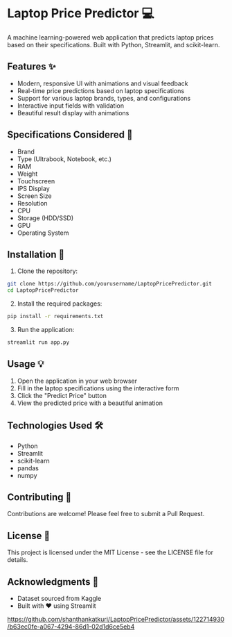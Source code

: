 # Laptop Price Predictor 💻

A machine learning-powered web application that predicts laptop prices based on their specifications. Built with Python, Streamlit, and scikit-learn.

## Features ✨

- Modern, responsive UI with animations and visual feedback
- Real-time price predictions based on laptop specifications
- Support for various laptop brands, types, and configurations
- Interactive input fields with validation
- Beautiful result display with animations

## Specifications Considered 🎯

- Brand
- Type (Ultrabook, Notebook, etc.)
- RAM
- Weight
- Touchscreen
- IPS Display
- Screen Size
- Resolution
- CPU
- Storage (HDD/SSD)
- GPU
- Operating System

## Installation 🚀

1. Clone the repository:
```bash
git clone https://github.com/yourusername/LaptopPricePredictor.git
cd LaptopPricePredictor
```

2. Install the required packages:
```bash
pip install -r requirements.txt
```

3. Run the application:
```bash
streamlit run app.py
```

## Usage 💡

1. Open the application in your web browser
2. Fill in the laptop specifications using the interactive form
3. Click the "Predict Price" button
4. View the predicted price with a beautiful animation

## Technologies Used 🛠

- Python
- Streamlit
- scikit-learn
- pandas
- numpy

## Contributing 🤝

Contributions are welcome! Please feel free to submit a Pull Request.

## License 📝

This project is licensed under the MIT License - see the LICENSE file for details.

## Acknowledgments 🙏

- Dataset sourced from Kaggle
- Built with ❤️ using Streamlit


https://github.com/shanthankatkuri/LaptopPricePredictor/assets/122714930/b63ec0fe-a067-4294-86d1-02d1d6ce5eb4

